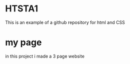 # HTSTA1

This is an example of a github repository for html and CSS

# my page

in this project i made a 3 page website

